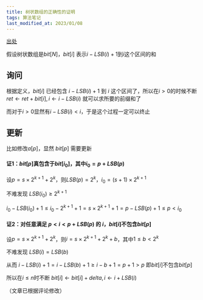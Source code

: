 ```yaml
---
title: 树状数组的正确性的证明
tags: 算法笔记
last_modified_at: 2023/01/08
---
```


[出处](https://codeforces.com/blog/entry/77089)

假设树状数组是$bit[N]$，$bit[i]$ 表示$i-LSB(i)+1$到$i$这个区间的和

## 询问

根据定义，$bit[i]$ 已经包含 $i-LSB(i)+1$ 到 $i$ 这个区间了，所以在$i>0$的时候不断 $ret\leftarrow ret+bit[i], i\leftarrow i-LSB(i)$ 就可以求所要的前缀和了

而对于$i>0$显然有$i-LSB(i)<i$，于是这个过程一定可以终止

## 更新
比如修改$a[p]$，显然 $bit[p]$ 需要更新

#### 证1：$bit[p]$真包含于$bit[i_0]$，其中$i_0=p+LSB(p)$

设$p=s \times 2^{k+1} + 2^k$，则$LSB(p)=2^k$，$i_0=(s+1) \times 2^{k+1}$

不难发现 $LSB(i_0) \ge 2^{k+1}$

$i_0-LSB(i_0)+1 \le i_0-2^{k+1}+1 = s \times 2^{k+1} + 1 = p-LSB(p)+1 \le p < i_0$

#### 证2：对任意满足 $p<i<p+LSB(p)$ 的 $i$，$bit[i]$不包含$bit[p]$

设$p=s \times 2^{k+1} + 2^k$，则$i=s \times 2^{k+1}+2^k+b$，其中$1 \le b < 2^k$

不难发现 $LSB(i)=LSB(b)$

从而 $i-LSB(i)+1=i-LSB(b)+1 \geq i-b+1 = p+1 > p$ 即$bit[i]$不包含$bit[p]$

所以在$i \le n$时不断 $bit[i] \leftarrow bit[i] + delta, i\leftarrow i+LSB(i)$

（文章已根据评论修改）
